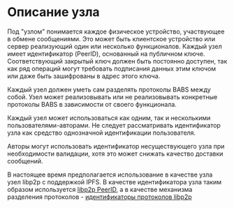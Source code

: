 # Описание узла

Под "узлом" понимается каждое физическое устройство, участвующее в обмене сообщениями. Это может быть клиентское устройство или сервер реализующий один или несколько функционалов. Каждый узел имеет идентификатор (PeerID), основанный на публичном ключе. Соответствующий закрытый ключ должен быть постоянно доступен, так как ряд операций могут требовать подписания данных этим ключом или даже быть зашифрованы в адрес этого ключа.

Каждый узел должен уметь сам разделять протоколы BABS между собой. Узел может реализовывать или не реализовывать конкретные протоколы BABS в зависимости от своего функционала.

Каждый узел может использоваться как одним, так и несколькими пользователями-авторами. Не следует рассматривать идентификатор узла как средство однозначной идентификации пользователя.

Авторы могут использовать идентификатор несуществующего узла при необходимости валидации, хотя это может снижать качество доставки сообщений.

В настоящее время предполагается использование в качестве узла узел libp2p с поддержкой IPFS. В качестве идентификатора узла таким образом используется [libp2p PeerID](https://docs.libp2p.io/concepts/peers/#peer-id/), а в качестве механизма разделения протоколов - [идентификаторы протоколов libp2p](https://docs.libp2p.io/concepts/protocols/#protocol-ids)
